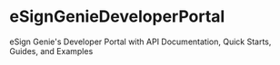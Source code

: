 # eSignGenieDeveloperPortal
eSign Genie's Developer Portal with API Documentation, Quick Starts, Guides, and Examples
